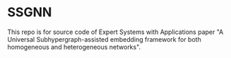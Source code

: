# SSGNN
This repo is for source code of Expert Systems with Applications paper "A Universal Subhypergraph-assisted embedding framework for both homogeneous and heterogeneous networks".
